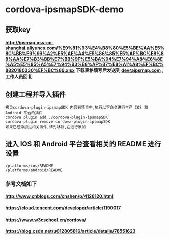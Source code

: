 # cordova-ipsmapSDK-demo

## 获取key
#### http://ipsmap.oss-cn-shanghai.aliyuncs.com/%E9%81%93%E4%B8%80%E5%BE%AA%E5%8C%BB%E9%99%A2%E5%AE%A4%E5%86%85%E5%AF%BC%E8%88%AA%E7%B3%BB%E7%BB%9F%E5%BA%94%E7%94%A8%E6%8E%A5%E5%85%A5%E7%94%B3%E8%AF%B7%E8%A1%A8%EF%BC%8820180330%EF%BC%89.xlsx 下载表格填写后发送到  dev@ipsmap.com  ,工作人员回复


## 创建工程并导入插件


```
拷贝cordova-plugin-ipsmapSDK 内容到项目中,执行以下命令进行生产 IOS 和 Android 平台的插件
cordova plugin add ./cordova-plugin-ipsmapSDK
cordova plugin remove cordova-plugin-ipsmapSDK
如果已经添加过相关插件,请先移除,在进行添加

```



## 进入 IOS 和 Android 平台查看相关的 README 进行设置


```
/platforms/ios/README
/platforms/android/README

```


### 参考文档如下

 #### http://www.cnblogs.com/cnshen/p/4128120.html
 #### https://cloud.tencent.com/developer/article/1190017
 #### https://www.w3cschool.cn/cordova/
 #### https://blog.csdn.net/u012805816/article/details/78551623
